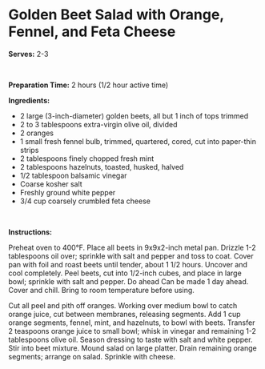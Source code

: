 Golden Beet Salad with Orange, Fennel, and Feta Cheese
======================================================

**Serves:** 2-3

 

**Preparation Time:** 2 hours (1/2 hour active time)

**Ingredients:**

-   2 large (3-inch-diameter) golden beets, all but 1 inch of tops trimmed
-   2 to 3 tablespoons extra-virgin olive oil, divided
-   2 oranges
-   1 small fresh fennel bulb, trimmed, quartered, cored, cut into paper-thin strips
-   2 tablespoons finely chopped fresh mint
-   2 tablespoons hazelnuts, toasted, husked, halved
-   1/2 tablespoon balsamic vinegar
-   Coarse kosher salt
-   Freshly ground white pepper
-   3/4 cup coarsely crumbled feta cheese

 

**Instructions:**

Preheat oven to 400°F. Place all beets in 9x9x2-inch metal pan. Drizzle 1-2 tablespoons oil over; sprinkle with salt and pepper and toss to coat. Cover pan with foil and roast beets until tender, about 1 1/2 hours. Uncover and cool completely. Peel beets, cut into 1/2-inch cubes, and place in large bowl; sprinkle with salt and pepper. Do ahead Can be made 1 day ahead. Cover and chill. Bring to room temperature before using.

Cut all peel and pith off oranges. Working over medium bowl to catch orange juice, cut between membranes, releasing segments. Add 1 cup orange segments, fennel, mint, and hazelnuts, to bowl with beets. Transfer 2 teaspoons orange juice to small bowl; whisk in vinegar and remaining 1-2 tablespoons olive oil. Season dressing to taste with salt and white pepper. Stir into beet mixture. Mound salad on large platter. Drain remaining orange segments; arrange on salad. Sprinkle with cheese.
